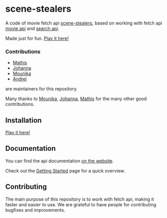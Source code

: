 # scene-stealers

A code of movie fetch api [scene-stealers](https://developer.themoviedb.org/docs/getting-started), based on working with fetch api [movie api](https://developer.themoviedb.org/reference/search-movie) and [search api](https://developer.themoviedb.org/reference/search-movie).

Made just for fun. [Play it here!](https://raizy21.github.io/scene-stealers/)


### Contributions

- [Mathis](https://github.com/Su1111y80y)
- [Johanna](https://github.com/Johanna2405)
- [Mounika](https://github.com/Mounika-Nanjala)
- [Andrei](https://github.com/raizy21)
 
are maintainers for this repository.


Many thanks to [Mounika](https://github.com/Mounika-Nanjala), [Johanna](https://github.com/Johanna2405), [Mathis](https://github.com/Su1111y80y)  for the many other good contributions.


## Installation
[Play it here!](https://raizy21.github.io/scene-stealers/)

## Documentation

You can find the api documentation [on the website](https://developer.themoviedb.org/reference/search-movie).  

Check out the [Getting Started](https://developer.themoviedb.org/docs/getting-started) page for a quick overview.


## Contributing

The main purpose of this repository is to work with fetch api, making it faster and easier to use. 
We are grateful to have people for contributing bugfixes and improvements. 



